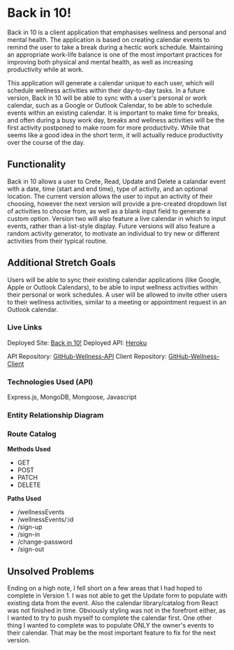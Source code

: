 
# Back in 10!
Back in 10 is a client application that emphasises wellness and personal and mental health. The application is based on creating calendar events to remind the user to take a break during a hectic work schedule. Maintaining an appropriate work-life balance is one of the most important practices for improving both physical and mental health, as well as increasing productivity while at work.

This application will generate a calendar unique to each user, which will schedule wellness activities within their day-to-day tasks. In a future version, Back in 10 will be able to sync with a user's personal or work calendar, such as a Google or Outlook Calendar, to be able to schedule events within an existing calendar. It is important to make time for breaks, and often during a busy work day, breaks and wellness activities will be the first activity postponed to make room for more productivity. While that seems like a good idea in the short term, it will actually reduce productivity over the course of the day.

## Functionality

Back in 10 allows a user to Crete, Read, Update and Delete a calandar event with a date, time (start and end time), type of activity, and an optional location. The current version allows the user to input an activity of their choosing, however the next version will provide a pre-created dropdown list of activities to choose from, as well as a blank input field to generate a custom option. Version two will also feature a live calendar in which to input events, rather than a list-style display. Future versions will also feature a random activity generator, to motivate an individual to try new or different activities from their typical routine.

## Additional Stretch Goals
Users will be able to sync their existing calendar applications (like Google, Apple or Outlook Calendars), to be able to input wellness activities within their personal or work schedules.
A user will be allowed to invite other users to their wellness activities, similar to a meeting or appointment request in an Outlook calendar.

### Live Links
Deployed Site: [Back in 10!](https://kbini28.github.io/wellness-client/)
Deployed API: [Heroku](https://protected-refuge-08536.herokuapp.com)

API Repository: [GitHub-Wellness-API](https://github.com/kbini28/wellness-api)
Client Repository: [GitHub-Wellness-Client](https://github.com/kbini28/wellness-client)

### Technologies Used (API)
Express.js, MongoDB, Mongoose, Javascript

### Entity Relationship Diagram

### Route Catalog
**Methods Used**
  - GET
  - POST
  - PATCH
  - DELETE

**Paths Used**
  - /wellnessEvents
  - /wellnessEvents/:id
  - /sign-up
  - /sign-in
  - /change-password
  - /sign-out

## Unsolved Problems
Ending on a high note, I fell short on a few areas that I had hoped to complete in Version 1. I was not able to get the Update form to populate with existing data from the event. Also the calendar library/catalog from React was not finished in time. Obviously styling was not in the forefront either, as I wanted to try to push myself to complete the calendar first. One other thing I wanted to complete was to populate ONLY the owner's events to their calendar. That may be the most important feature to fix for the next version.
